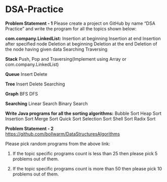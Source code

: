 # DSA-Practice
**Problem Statement - 1**
Please create a project on GitHub by name “DSA Practice” and write the program for all the topics shown below:

**com.company.LinkedList:**
Insertion at beginning
Insertion at end
Insertion after specified node
Deletion at beginning
Deletion at the end
Deletion of the node having given data
Searching
Traversing

**Stack**
Push, Pop and Traversing(Implement using Array or com.company.LinkedList)

**Queue**
Insert
Delete

**Tree**
Insert
Delete
Searching

**Graph**
BFS
DFS

**Searching**
Linear Search
Binary Search

**Write Java programs for all the sorting algorithms:**
Bubble Sort
Heap Sort
Insertion Sort
Merge Sort
Quick Sort
Selection Sort
Shell Sort
Radix Sort

**Problem Statement - 2**
https://github.com/bollwarm/DataStructuresAlgorithms


Please pick random programs from the above link:

1) If the topic specific programs count is less than 25 then please pick 5 problems out of them.

2) If the topic specific programs count is more than 50 then please pick 10 problems out of them.
